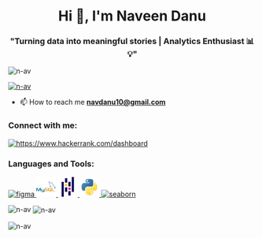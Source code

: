<h1 align="center">Hi 👋, I'm Naveen Danu</h1>
<h3 align="center">"Turning data into meaningful stories | Analytics Enthusiast 📊💡"</h3>

<p align="left"> <img src="https://komarev.com/ghpvc/?username=n-av&label=Profile%20views&color=0e75b6&style=flat" alt="n-av" /> </p>

<p align="left"> <a href="https://github.com/ryo-ma/github-profile-trophy"><img src="https://github-profile-trophy.vercel.app/?username=n-av" alt="n-av" /></a> </p>

- 📫 How to reach me **navdanu10@gmail.com**

<h3 align="left">Connect with me:</h3>
<p align="left">
<a href="https://www.hackerrank.com/https://www.hackerrank.com/dashboard" target="blank"><img align="center" src="https://raw.githubusercontent.com/rahuldkjain/github-profile-readme-generator/master/src/images/icons/Social/hackerrank.svg" alt="https://www.hackerrank.com/dashboard" height="30" width="40" /></a>
</p>

<h3 align="left">Languages and Tools:</h3>
<p align="left"> <a href="https://www.figma.com/" target="_blank" rel="noreferrer"> <img src="https://www.vectorlogo.zone/logos/figma/figma-icon.svg" alt="figma" width="40" height="40"/> </a> <a href="https://www.mysql.com/" target="_blank" rel="noreferrer"> <img src="https://raw.githubusercontent.com/devicons/devicon/master/icons/mysql/mysql-original-wordmark.svg" alt="mysql" width="40" height="40"/> </a> <a href="https://pandas.pydata.org/" target="_blank" rel="noreferrer"> <img src="https://raw.githubusercontent.com/devicons/devicon/2ae2a900d2f041da66e950e4d48052658d850630/icons/pandas/pandas-original.svg" alt="pandas" width="40" height="40"/> </a> <a href="https://www.python.org" target="_blank" rel="noreferrer"> <img src="https://raw.githubusercontent.com/devicons/devicon/master/icons/python/python-original.svg" alt="python" width="40" height="40"/> </a> <a href="https://seaborn.pydata.org/" target="_blank" rel="noreferrer"> <img src="https://seaborn.pydata.org/_images/logo-mark-lightbg.svg" alt="seaborn" width="40" height="40"/> </a> </p>

<p><img align="left" src="https://github-readme-stats.vercel.app/api/top-langs?username=n-av&show_icons=true&locale=en&layout=compact" alt="n-av" /></p>

<p>&nbsp;<img align="center" src="https://github-readme-stats.vercel.app/api?username=n-av&show_icons=true&locale=en" alt="n-av" /></p>

<p><img align="center" src="https://github-readme-streak-stats.herokuapp.com/?user=n-av&" alt="n-av" /></p>
